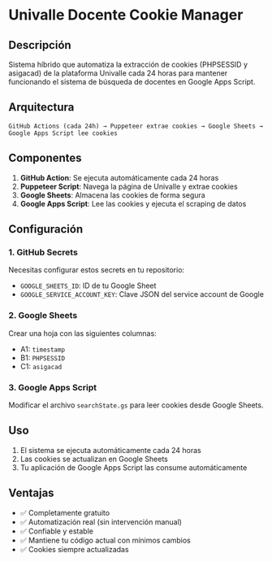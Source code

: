 # Univalle Docente Cookie Manager

## Descripción
Sistema híbrido que automatiza la extracción de cookies (PHPSESSID y asigacad) de la plataforma Univalle cada 24 horas para mantener funcionando el sistema de búsqueda de docentes en Google Apps Script.

## Arquitectura

```
GitHub Actions (cada 24h) → Puppeteer extrae cookies → Google Sheets → Google Apps Script lee cookies
```

## Componentes

1. **GitHub Action**: Se ejecuta automáticamente cada 24 horas
2. **Puppeteer Script**: Navega la página de Univalle y extrae cookies
3. **Google Sheets**: Almacena las cookies de forma segura
4. **Google Apps Script**: Lee las cookies y ejecuta el scraping de datos

## Configuración

### 1. GitHub Secrets
Necesitas configurar estos secrets en tu repositorio:

- `GOOGLE_SHEETS_ID`: ID de tu Google Sheet
- `GOOGLE_SERVICE_ACCOUNT_KEY`: Clave JSON del service account de Google

### 2. Google Sheets
Crear una hoja con las siguientes columnas:
- A1: `timestamp`
- B1: `PHPSESSID` 
- C1: `asigacad`

### 3. Google Apps Script
Modificar el archivo `searchState.gs` para leer cookies desde Google Sheets.

## Uso

1. El sistema se ejecuta automáticamente cada 24 horas
2. Las cookies se actualizan en Google Sheets
3. Tu aplicación de Google Apps Script las consume automáticamente

## Ventajas

- ✅ Completamente gratuito
- ✅ Automatización real (sin intervención manual)
- ✅ Confiable y estable
- ✅ Mantiene tu código actual con mínimos cambios
- ✅ Cookies siempre actualizadas 